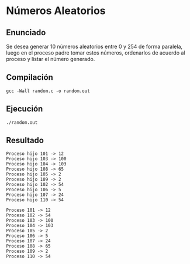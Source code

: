 # Números Aleatorios

## Enunciado

Se desea generar 10 números aleatorios entre 0 y 254 de forma paralela, luego en el proceso padre tomar estos números, ordenarlos de acuerdo al proceso y listar el número generado.

## Compilación

```
gcc -Wall random.c -o random.out
```

## Ejecución

```
./random.out
```

## Resultado

```
Proceso hijo 101 -> 12
Proceso hijo 103 -> 100
Proceso hijo 104 -> 103
Proceso hijo 108 -> 65
Proceso hijo 105 -> 2
Proceso hijo 109 -> 2
Proceso hijo 102 -> 54
Proceso hijo 106 -> 5
Proceso hijo 107 -> 24
Proceso hijo 110 -> 54

Proceso 101 -> 12
Proceso 102 -> 54
Proceso 103 -> 100
Proceso 104 -> 103
Proceso 105 -> 2
Proceso 106 -> 5
Proceso 107 -> 24
Proceso 108 -> 65
Proceso 109 -> 2
Proceso 110 -> 54
```